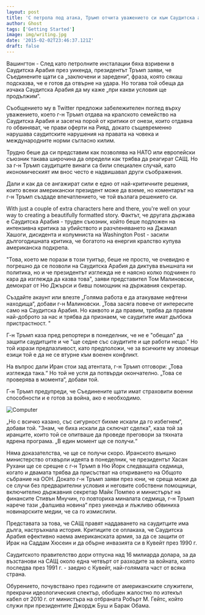 ```yaml
---
layout: post
title: 'С петрола под атака, Тръмп отчита уважението си към Саудитска арабия'
author: Ghost
tags: ['Getting Started']
image: img/writing.jpg
date: '2015-02-02T23:46:37.121Z'
draft: false
---
```


Вашингтон - След като петролните инсталации бяха взривени в Саудитска Арабия през уикенда, президентът Тръмп заяви, че Съединените щати са „заключени и заредени“, фраза, която сякаш подсказва, че е готов да отвърне на удара. Но тогава той обеща да изчака Саудитска Арабия да му каже „при какви условия ще продължим“.

Съобщението му в Twitter предложи забележителен поглед върху уважението, което г-н Тръмп отдава на кралското семейство на Саудитска Арабия и засегна порой от критики от онези, които отдавна го обвиняват, че прави оферти на Рияд, докато същевременно нарушава саудитските нарушения на правата на човека и международните норми съгласно килим.

Трудно беше да си представим как позволява на НАТО или европейски съюзник такава широчина да определи как трябва да реагират САЩ. Но за г-н Тръмп саудитците винаги са били специален случай, като икономическият им внос често е надвишавал други съображения.

Дали и как да се ангажират сили е едно от най-критичните решения, които всеки американски президент може да вземе, но коментарът на г-н Тръмп създаде впечатлението, че той възлага решението си.

With just a couple of extra characters here and there, you're well on your way to creating a beautifully formatted story.
Фактът, че другата държава е Саудитска Арабия - труден съюзник, който беше подложен на интензивна критика за убийството и разчленяването на Джамал Хашоги, дисидента и колумниста на Washington Post - засили дългогодишната критика, че богатото на енергия кралство купува американска подкрепа.

"Това, което ме порази в този туитър, беше не просто, че очевидно е погрешно да се позволи на Саудитска Арабия да диктува външната ни политика, но и че президентът изглежда не е наясно колко подчинен го кара да изглежда да казва това", заяви представител Том Малиновски, демократ от Ню Джърси и бивш помощник на държавния секретар.

Създайте акаунт или влезте
„Голяма работа е да атакуваме нефтени находища“, добави г-н Малиновски. „Това засяга повече от интересите само на Саудитска Арабия. Но каквото и да правим, трябва да правим най-доброто за нас и трябва да признаем, че саудитите имат дълбока пристрастност. "

Г-н Тръмп каза пред репортери в понеделник, че не е "обещал" да защити саудитците и че "ще седне със саудитите и ще работи нещо." Но той изрази предпазливост, като предположи, че за всичките му зловещи езици той е да не се втурне към военен конфликт.

На въпрос дали Иран стои зад атентата, г-н Тръмп отговори: „Това изглежда така.“ Но той не успя да потвърди окончателно. „Това се проверява в момента“, добави той.

Г-н Тръмп предупреди, че Съединените щати имат страховити военни способности и е готов за война, ако е необходимо.

![Computer](img/trump.jpg)

„Но с всичко казано, със сигурност бихме искали да го избегнем“, добави той. "Знам, че биха искали да сключат сделка", каза той за иранците, които той се опитваше да проведе преговори за тяхната ядрена програма. „В един момент ще се получи.“

Няма доказателства, че ще се получи скоро. Иранското външно министерство отхвърли идеята в понеделник, че президентът Хасан Рухани ще се срещне с г-н Тръмп в Ню Йорк следващата седмица, когато и двамата трябва да присъстват на откриването на Общото събрание на ООН. Докато г-н Тръмп заяви през юни, че среща може да се случи без предварителни условия и неговите собствени помощници, включително държавния секретар Майк Помпео и министърът на финансите Стивън Мнучин, го повториха миналата седмица, г-н Тръмп нарече тази „фалшива новина“ през уикенда и лъжливо обвиниха новинарските медии, че са го измислили.

Представата за това, че САЩ правят наддаването на саудитците има дълга, настръхнала история. Критиците се оплакаха, че Саудитска Арабия ефективно наема американската армия, за да се защити от Ирак на Саддам Хюсеин и да обърне инвазията си в Кувейт през 1990 г.

Саудитското правителство дори отпусна над 16 милиарда долара, за да възстанови на САЩ около една четвърт от разходите за войната, която последва през 1991 г. - заедно с Кувейт, най-голямата част от всяка страна.

Обурението, почувствано през годините от американските служители, прекрачи идеологическия спектър, обобщен жалостно по изтекъл кабел от 2010 г. от министъра на отбраната Робърт М. Гейтс, който служи при президентите Джордж Буш и Барак Обама.
